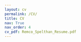 ```yaml
---
layout: cv
permalink: /CV/
title: CV
nav: True
nav_order: 4
cv_pdf: Remco_Spelthan_Resume.pdf
---
```


